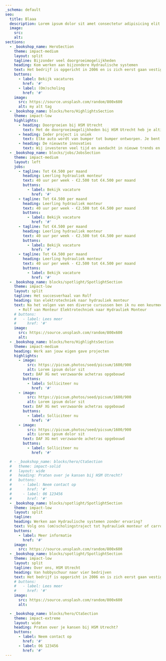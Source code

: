 ```yaml
---
_schema: default
seo:
  title: Blaaa
  description: Lorem ipsum dolor sit amet consectetur adipisicing elit. Quisquam, quos.
  image:
    src:
    alt:
sections:
  - _bookshop_name: HeroSection
    theme: impact-medium
    layout: split
    tagline: Bijzonder veel doorgroeimogelijkheden
    heading: Kom werken aan bijzondere Hydraulische systemen
    text: Het bedrijf is opgericht in 2006 en is zich eerst gaan vestigen in Breukelen maar dat pand werd al.
    buttons:
      - label: Bekijk vacatures
        href: '#'
      - label: (Om)scholing
        href: '#'
    image: 
      src: https://source.unsplash.com/random/800x600
      alt: my alt tag
  - _bookshop_name: blocks/hero/HighlightsSection
    theme: impact-low
    highlights:
      - heading: Doorgroeien bij HSM Utrecht
        text: Met de doorgroeimogelijkheden bij HSM Utrecht heb je altijd toekomstperspectief
      - heading: Ieder project is uniek
        text: Elke auto wordt van bumper tot bumper ontworpen. Je bent betrokken bij het ontwerp-en en product proces, hier kun je een eigen invulling aan geven.
      - heading: De nieuwste innovaties
        text: Wij investeren veel tijd en aandacht in nieuwe trends en ontwikkelingen, zo hebben wij bijvoorbeeld een elektrische powerpack ontwikkeld die het mogelijk maakt om systemen elektrisch aan te drijven.
  - _bookshop_name: blocks/jobs/JobsSection
    theme: impact-medium
    layout: left
    jobs:
      - tagline: Tot €4.500 per maand
        heading: Leerling hydrauliek monteur
        text: 40 uur per week - €2.500 tot €4.500 per maand
        buttons: 
          - label: Bekijk vacature
            href: '#'
      - tagline: Tot €4.500 per maand
        heading: Leerling hydrauliek monteur
        text: 40 uur per week - €2.500 tot €4.500 per maand
        buttons: 
          - label: Bekijk vacature
            href: '#'
      - tagline: Tot €4.500 per maand
        heading: Leerling hydrauliek monteur
        text: 40 uur per week - €2.500 tot €4.500 per maand
        buttons: 
          - label: Bekijk vacature
            href: '#'
      - tagline: Tot €4.500 per maand
        heading: Leerling hydrauliek monteur
        text: 40 uur per week - €2.500 tot €4.500 per maand
        buttons: 
          - label: Bekijk vacature
            href: '#'
  - _bookshop_name: blocks/spotlight/SpotlightSection
    theme: impact-low
    layout: split
    tagline: Het succesverhaal van Rolf
    heading: Van elektrotechniek naar hydrauliek monteur
    text: Na het volgen van een diverse cursussen ben ik nu een keurmeester voor autolaadkranen en containersystemen.
      - Rolf van Monteur Elektrotechniek naar Hydrauliek Monteur
    # buttons:
    #   - label: Lees meer
    #     href: '#'
    image:
      src: https://source.unsplash.com/random/800x600
      alt: 
  - _bookshop_name: blocks/hero/HighlightsSection
    theme: impact-medium
    heading: Werk aan jouw eigen gave projecten
    highlights:
      - image:
          src: https://picsum.photos/seed/picsum/1600/900
          alt: Lorem ipsum dolor sit
        text: DAF XG met verzwaarde achetras opgebouwd
        buttons: 
          - label: Solliciteer nu
            href: '#'
      - image:
          src: https://picsum.photos/seed/picsum/1600/900
          alt: Lorem ipsum dolor sit
        text: DAF XG met verzwaarde achetras opgebouwd
        buttons: 
          - label: Solliciteer nu
            href: '#'
      - image:
          src: https://picsum.photos/seed/picsum/1600/900
          alt: Lorem ipsum dolor sit
        text: DAF XG met verzwaarde achetras opgebouwd
        buttons: 
          - label: Solliciteer nu
            href: '#'

  # - _bookshop_name: blocks/hero/CtaSection
  #   theme: impact-solid
  #   layout: wide
  #   heading: Praten over je kansen bij HSM Utrecht?
  #   buttons:
  #     - label: Neem contact op
  #       href: '#'
  #     - label: 06 123456
  #       href: '#'
  - _bookshop_name: blocks/spotlight/SpotlightSection
    theme: impact-low
    layout: split
    tagline: 
    heading: Werken aan Hydraulische systemen zonder ervaring?
    text: Volg ons (om)scholingstraject tot hydrauliek monteur of carrosseriebouwer
    buttons:
      - label: Meer informatie
        href: '#'
    image:
      src: https://source.unsplash.com/random/800x600
  - _bookshop_name: blocks/spotlight/SpotlightSection
    theme: impact-low
    layout: split
    tagline: Over ons, HSM Utrecht
    heading: Van hobbyschuur naar vier bedrijven
    text: Het bedrijf is opgericht in 2006 en is zich eerst gaan vestigen in Breukelen maar dat pand werd al snel te klein en er moest een andere locatie gezocht gaan worden. In 2010 zijn we verhuisd naar het huidige pand in Utrecht. Het huidige pand is centraal gelegen aan de A2 op knooppunt Oudenrijn op het industrieterrein Lage Weide.
    # buttons:
    #   - label: Lees meer
    #     href: '#'
    image:
      src: https://source.unsplash.com/random/800x600
      alt:

  - _bookshop_name: blocks/hero/CtaSection
    theme: impact-extreme
    layout: wide
    heading: Praten over je kansen bij HSM Utrecht?
    buttons:
      - label: Neem contact op
        href: '#'
      - label: 06 123456
        href: '#'
---
```

